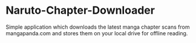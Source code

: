 Naruto-Chapter-Downloader
=========================

Simple application which downloads the latest manga chapter scans from mangapanda.com and stores them on your local drive for offline reading.
